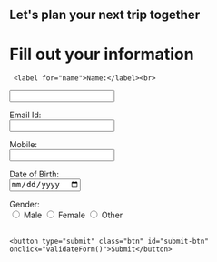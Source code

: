 <!DOCTYPE html>
<html>
<head>
  <script>
    window.pageData = window.pageData || [];
pageData.push({
 'pageNumber': '1',
 'pageCategory': 'fill-info'
});
</script>
<!-- Google Tag Manager -->
<script>(function(w,d,s,l,i){w[l]=w[l]||[];w[l].push({'gtm.start':
new Date().getTime(),event:'gtm.js'});var f=d.getElementsByTagName(s)[0],
j=d.createElement(s),dl=l!='dataLayer'?'&l='+l:'';j.async=true;j.src=
'https://www.googletagmanager.com/gtm.js?id='+i+dl;f.parentNode.insertBefore(j,f);
})(window,document,'script','dataLayer','GTM-MJ84FXF');</script>
<!-- End Google Tag Manager -->

</head>
<body>

<!-- Google Tag Manager (noscript) -->
<noscript><iframe src="https://www.googletagmanager.com/ns.html?id=GTM-MJ84FXF"
height="0" width="0" style="display:none;visibility:hidden"></iframe></noscript>
<!-- End Google Tag Manager (noscript) -->

<h2>Let's plan your next trip together</h2>
<div class="bg-img">
  <form action="page2.html" class="container" id="forminfo">
    <h1>Fill out your information</h1>

     <label for="name">Name:</label><br>
  <input type="text" id="name" name="name" class="formfield" required><br>

 <label for="email">Email Id:</label><br>
  <input type="text" id="email" name="email" class="formfield" required><br>

  <label for="mobile">Mobile:</label><br>
  <input type="text" id="mobile" name="mobile" class="formfield" required><br>

  <label for="dob">Date of Birth:</label><br>
  <input type="date" id="dob" name="dob" class="formfield" required><br>

  <label for="gender">Gender:</label><br>
  <input type="radio" id="male" name="gender" class="formfield" required>
  <label for="male">Male</label>
   <input type="radio" id="female" class="formfield" name="gender">
   <label for="female">Female</label>
    <input type="radio" id="other" class="formfield" name="gender">
    <label for="other">Other</label><br><br>

    <button type="submit" class="btn" id="submit-btn" onclick="validateForm()">Submit</button>
  </form>
</div>

</body>
</html>
